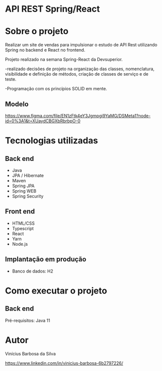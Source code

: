 # API REST Spring/React


# Sobre o projeto

Realizar um site de vendas para impulsionar o estudo de API Rest utilizando Spring no backend e React no frontend.

Projeto realizado na semana Spring-React da Devsuperior.

-realizado decisões de projeto na organização das classes, nomenclatura, visibilidade e definição de métodos, criação de classes de serviço e de teste.

-Programação com os princípios SOLID em mente.

## Modelo 

https://www.figma.com/file/EN1zFtk4eY3Jgmpgi9YaMG/DSMeta1?node-id=0%3A1&t=XUaydCBGXbRbrbpO-0

# Tecnologias utilizadas
## Back end
- Java
- JPA / Hibernate
- Maven
- Spring JPA
- Spring WEB
- Spring Security

## Front end
- HTML/CSS
- Typescript
- React
- Yarn
- Node.js

## Implantação em produção
- Banco de dados: H2

# Como executar o projeto

## Back end
Pré-requisitos: Java 11

# Autor

Vinícius Barbosa da Silva

https://www.linkedin.com/in/vinicius-barbosa-6b2797226/
